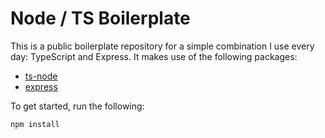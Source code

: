 # Node / TS Boilerplate

This is a public boilerplate repository for a simple combination I use every day: TypeScript and Express. It makes use of the following packages:

- [ts-node](https://github.com/TypeStrong/ts-node)
- [express](https://expressjs.com/)

To get started, run the following:

```bash
npm install
```